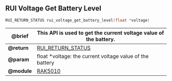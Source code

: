 ## RUI Voltage Get Battery Level

```c
RUI_RETURN_STATUS rui_voltage_get_battery_level(float *voltage)
```

| **@brief**  | This API is used to get the current voltage value of the battery. |
| ----------- | ----------------------------------------------------------------- |
| **@return** | [RUI_RETURN_STATUS](../#rui-return-status)                        |
| **@param**  | float \*voltage: the current voltage value of the battery         |
| **@module** | [RAK5010](#)                                                      |
